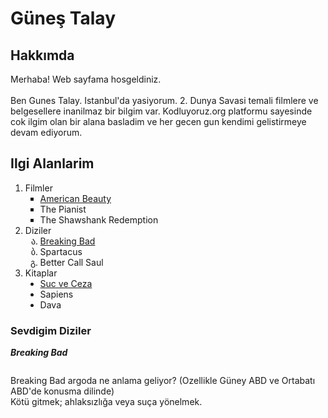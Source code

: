 
<h1>Güneş Talay</h1>
<h2>Hakkımda</h2>
<p>Merhaba! Web sayfama hosgeldiniz.
    <br>
    <br>
    Ben Gunes Talay. Istanbul'da yasiyorum. 2. Dunya Savasi temali filmlere ve belgesellere inanilmaz bir bilgim var. Kodluyoruz.org platformu sayesinde cok ilgim olan bir alana basladim ve her gecen gun kendimi gelistirmeye devam ediyorum. 
</p>
<h2>Ilgi Alanlarim</h2>
<ol>
    <li>
        Filmler
        <ul style="list-style-type:square">
            <li><a href="https://www.imdb.com/title/tt0169547/" target="_blank">American Beauty</a></li>
            <li>The Pianist</li>
            <li>The Shawshank Redemption</li>
        </ul>
    </li>
    <li>
        Diziler<ul style="list-style-type: georgian">
            <li><a href="https://www.imdb.com/title/tt0903747/?ref_=nv_sr_srsg_1" target="_blank">Breaking Bad</a></li>
            <li>Spartacus</li>
            <li>Better Call Saul</li>
        </ul>
    </li>
    <li>
        Kitaplar
        <ul style="list-style-type: disc; ">
            <li><a href="https://www.goodreads.com/book/show/57555746-su-ve-ceza?from_search=true&from_srp=true&qid=0Fp6SJ0edO&rank=17" target="_blank">Suc ve Ceza</a></li>
            <li>Sapiens</li>
            <li>Dava</li>
        </ul>
    </li>
</ol>

<h3>Sevdigim Diziler</h3>
<p><strong><em>Breaking Bad</em></strong></p>

<a href="https://www.imdb.com/title/tt0903747/?ref_=nv_sr_srsg_1" target="_blank">
    <img src="https://m.media-amazon.com/images/M/MV5BMTU4NzU3ODY2OF5BMl5BanBnXkFtZTgwODg2MDU5NTM@._V1_UY100_CR39,0,100,100_AL_.jpg" alt="">
</a>
<p>Breaking Bad argoda ne anlama geliyor?
    (Ozellikle Güney ABD ve Ortabatı ABD'de konusma dilinde) 
    <br>
    Kötü gitmek; ahlaksızlığa veya suça yönelmek.</p>